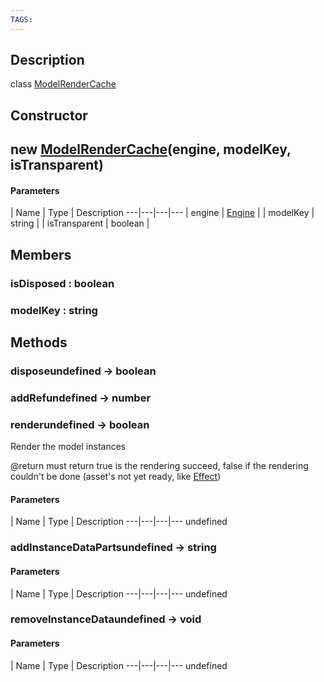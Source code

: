 ```yaml
---
TAGS:
---
```

## Description

class [ModelRenderCache](/classes/2.4/ModelRenderCache)



## Constructor

## new [ModelRenderCache](/classes/2.4/ModelRenderCache)(engine, modelKey, isTransparent)



#### Parameters
 | Name | Type | Description
---|---|---|---
 | engine | [Engine](/classes/2.4/Engine) | 
 | modelKey | string | 
 | isTransparent | boolean | 
## Members

### isDisposed : boolean



### modelKey : string



## Methods

### disposeundefined &rarr; boolean


### addRefundefined &rarr; number


### renderundefined &rarr; boolean

Render the model instances

@return must return true is the rendering succeed, false if the rendering couldn't be done (asset's not yet ready, like [Effect](/classes/2.4/Effect))

#### Parameters
 | Name | Type | Description
---|---|---|---
undefined
### addInstanceDataPartsundefined &rarr; string



#### Parameters
 | Name | Type | Description
---|---|---|---
undefined
### removeInstanceDataundefined &rarr; void



#### Parameters
 | Name | Type | Description
---|---|---|---
undefined
